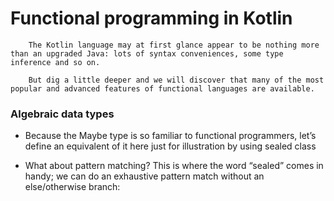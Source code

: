 # Functional programming in Kotlin


```
    The Kotlin language may at first glance appear to be nothing more than an upgraded Java: lots of syntax conveniences, some type inference and so on.

    But dig a little deeper and we will discover that many of the most popular and advanced features of functional languages are available.
```



### Algebraic data types

* Because the Maybe type is so familiar to functional programmers, let’s define an equivalent of it here just for illustration by using sealed class

* What about pattern matching? This is where the word “sealed” comes in handy; we can do an exhaustive pattern match without an else/otherwise branch:
